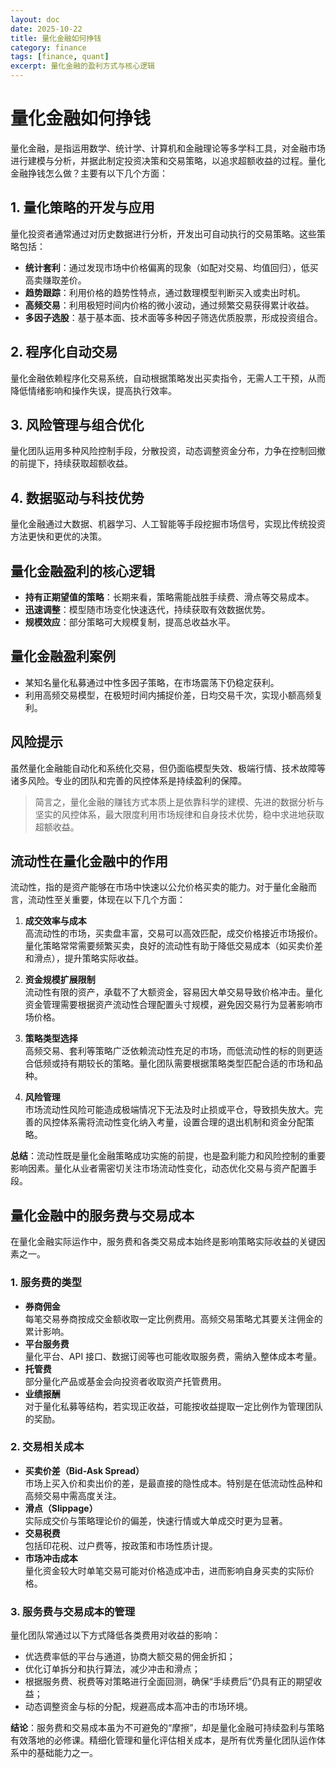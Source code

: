 ```yaml
---
layout: doc
date: 2025-10-22
title: 量化金融如何挣钱
category: finance
tags: [finance, quant]
excerpt: 量化金融的盈利方式与核心逻辑
---
```


# 量化金融如何挣钱

量化金融，是指运用数学、统计学、计算机和金融理论等多学科工具，对金融市场进行建模与分析，并据此制定投资决策和交易策略，以追求超额收益的过程。量化金融挣钱怎么做？主要有以下几个方面：

## 1. 量化策略的开发与应用

量化投资者通常通过对历史数据进行分析，开发出可自动执行的交易策略。这些策略包括：

- **统计套利**：通过发现市场中价格偏离的现象（如配对交易、均值回归），低买高卖赚取差价。
- **趋势跟踪**：利用价格的趋势性特点，通过数理模型判断买入或卖出时机。
- **高频交易**：利用极短时间内价格的微小波动，通过频繁交易获得累计收益。
- **多因子选股**：基于基本面、技术面等多种因子筛选优质股票，形成投资组合。

## 2. 程序化自动交易

量化金融依赖程序化交易系统，自动根据策略发出买卖指令，无需人工干预，从而降低情绪影响和操作失误，提高执行效率。

## 3. 风险管理与组合优化

量化团队运用多种风险控制手段，分散投资，动态调整资金分布，力争在控制回撤的前提下，持续获取超额收益。

## 4. 数据驱动与科技优势

量化金融通过大数据、机器学习、人工智能等手段挖掘市场信号，实现比传统投资方法更快和更优的决策。

## 量化金融盈利的核心逻辑

- **持有正期望值的策略**：长期来看，策略需能战胜手续费、滑点等交易成本。
- **迅速调整**：模型随市场变化快速迭代，持续获取有效数据优势。
- **规模效应**：部分策略可大规模复制，提高总收益水平。

## 量化金融盈利案例

- 某知名量化私募通过中性多因子策略，在市场震荡下仍稳定获利。
- 利用高频交易模型，在极短时间内捕捉价差，日均交易千次，实现小额高频复利。

## 风险提示

虽然量化金融能自动化和系统化交易，但仍面临模型失效、极端行情、技术故障等诸多风险。专业的团队和完善的风控体系是持续盈利的保障。

> 简言之，量化金融的赚钱方式本质上是依靠科学的建模、先进的数据分析与坚实的风控体系，最大限度利用市场规律和自身技术优势，稳中求进地获取超额收益。

## 流动性在量化金融中的作用

流动性，指的是资产能够在市场中快速以公允价格买卖的能力。对于量化金融而言，流动性至关重要，体现在以下几个方面：

1. **成交效率与成本**  
   高流动性的市场，买卖盘丰富，交易可以高效匹配，成交价格接近市场报价。量化策略常常需要频繁买卖，良好的流动性有助于降低交易成本（如买卖价差和滑点），提升策略实际收益。

2. **资金规模扩展限制**  
   流动性有限的资产，承载不了大额资金，容易因大单交易导致价格冲击。量化资金管理需要根据资产流动性合理配置头寸规模，避免因交易行为显著影响市场价格。

3. **策略类型选择**  
   高频交易、套利等策略广泛依赖流动性充足的市场，而低流动性的标的则更适合低频或持有期较长的策略。量化团队需要根据策略类型匹配合适的市场和品种。

4. **风险管理**  
   市场流动性风险可能造成极端情况下无法及时止损或平仓，导致损失放大。完善的风控体系需将流动性变化纳入考量，设置合理的退出机制和资金分配策略。

**总结**：流动性既是量化金融策略成功实施的前提，也是盈利能力和风险控制的重要影响因素。量化从业者需密切关注市场流动性变化，动态优化交易与资产配置手段。

## 量化金融中的服务费与交易成本

在量化金融实际运作中，服务费和各类交易成本始终是影响策略实际收益的关键因素之一。

### 1. 服务费的类型

- **券商佣金**  
  每笔交易券商按成交金额收取一定比例费用。高频交易策略尤其要关注佣金的累计影响。
- **平台服务费**  
  量化平台、API 接口、数据订阅等也可能收取服务费，需纳入整体成本考量。
- **托管费**  
  部分量化产品或基金会向投资者收取资产托管费用。
- **业绩报酬**  
  对于量化私募等结构，若实现正收益，可能按收益提取一定比例作为管理团队的奖励。

### 2. 交易相关成本

- **买卖价差（Bid-Ask Spread）**  
  市场上买入价和卖出价的差，是最直接的隐性成本。特别是在低流动性品种和高频交易中需高度关注。
- **滑点（Slippage）**  
  实际成交价与策略理论价的偏差，快速行情或大单成交时更为显著。
- **交易税费**  
  包括印花税、过户费等，按政策和市场性质计提。
- **市场冲击成本**  
  量化资金较大时单笔交易可能对价格造成冲击，进而影响自身买卖的实际价格。

### 3. 服务费与交易成本的管理

量化团队常通过以下方式降低各类费用对收益的影响：

- 优选费率低的平台与通道，协商大额交易的佣金折扣；
- 优化订单拆分和执行算法，减少冲击和滑点；
- 根据服务费、税费等对策略进行全面回测，确保“手续费后”仍具有正的期望收益；
- 动态调整资金与标的分配，规避高成本高冲击的市场环境。

**结论**：服务费和交易成本虽为不可避免的“摩擦”，却是量化金融可持续盈利与策略有效落地的必修课。精细化管理和量化评估相关成本，是所有优秀量化团队运作体系中的基础能力之一。
